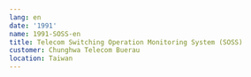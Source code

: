 ```yaml
---
lang: en
date: '1991'
name: 1991-SOSS-en
title: Telecom Switching Operation Monitoring System (SOSS)
customer: Chunghwa Telecom Buerau
location: Taiwan
---
```


